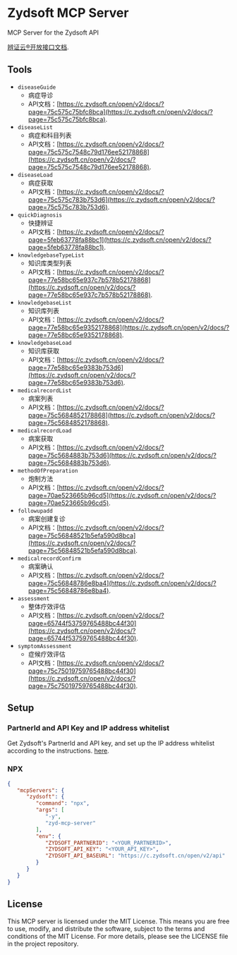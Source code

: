 # Zydsoft MCP Server

MCP Server for the Zydsoft API

[辨证云®开放接口文档](https://c.zydsoft.cn/open/v2/docs/).

## Tools

- `diseaseGuide`
  - 病症导诊
  - API文档：[https://c.zydsoft.cn/open/v2/docs/?page=75c575c75bfc8bca](https://c.zydsoft.cn/open/v2/docs/?page=75c575c75bfc8bca).
- `diseaseList`
  - 病症和科目列表
  - API文档：[https://c.zydsoft.cn/open/v2/docs/?page=75c575c7548c79d176ee52178868](https://c.zydsoft.cn/open/v2/docs/?page=75c575c7548c79d176ee52178868).
- `diseaseLoad`
  - 病症获取
  - API文档：[https://c.zydsoft.cn/open/v2/docs/?page=75c575c783b753d6](https://c.zydsoft.cn/open/v2/docs/?page=75c575c783b753d6).
- `quickDiagnosis`
  - 快捷辨证
  - API文档：[https://c.zydsoft.cn/open/v2/docs/?page=5feb63778fa88bc1](https://c.zydsoft.cn/open/v2/docs/?page=5feb63778fa88bc1).
- `knowledgebaseTypeList`
  - 知识库类型列表
  - API文档：[https://c.zydsoft.cn/open/v2/docs/?page=77e58bc65e937c7b578b52178868](https://c.zydsoft.cn/open/v2/docs/?page=77e58bc65e937c7b578b52178868).
- `knowledgebaseList`
  - 知识库列表
  - API文档：[https://c.zydsoft.cn/open/v2/docs/?page=77e58bc65e9352178868](https://c.zydsoft.cn/open/v2/docs/?page=77e58bc65e9352178868).
- `knowledgebaseLoad`
  - 知识库获取
  - API文档：[https://c.zydsoft.cn/open/v2/docs/?page=77e58bc65e9383b753d6](https://c.zydsoft.cn/open/v2/docs/?page=77e58bc65e9383b753d6).
- `medicalrecordList`
  - 病案列表
  - API文档：[https://c.zydsoft.cn/open/v2/docs/?page=75c5684852178868](https://c.zydsoft.cn/open/v2/docs/?page=75c5684852178868).
- `medicalrecordLoad`
  - 病案获取
  - API文档：[https://c.zydsoft.cn/open/v2/docs/?page=75c5684883b753d6](https://c.zydsoft.cn/open/v2/docs/?page=75c5684883b753d6).
- `methodOfPreparation`
  - 炮制方法
  - API文档：[https://c.zydsoft.cn/open/v2/docs/?page=70ae523665b96cd5](https://c.zydsoft.cn/open/v2/docs/?page=70ae523665b96cd5).
- `followupadd`
  - 病案创建复诊
  - API文档：[https://c.zydsoft.cn/open/v2/docs/?page=75c56848521b5efa590d8bca](https://c.zydsoft.cn/open/v2/docs/?page=75c56848521b5efa590d8bca).
- `medicalrecordConfirm`
  - 病案确认
  - API文档：[https://c.zydsoft.cn/open/v2/docs/?page=75c56848786e8ba4](https://c.zydsoft.cn/open/v2/docs/?page=75c56848786e8ba4).
- `assessment`
  - 整体疗效评估
  - API文档：[https://c.zydsoft.cn/open/v2/docs/?page=65744f53759765488bc44f30](https://c.zydsoft.cn/open/v2/docs/?page=65744f53759765488bc44f30).
- `symptomAssessment`
  - 症候疗效评估
  - API文档：[https://c.zydsoft.cn/open/v2/docs/?page=75c75019759765488bc44f30](https://c.zydsoft.cn/open/v2/docs/?page=75c75019759765488bc44f30).

## Setup

### PartnerId and API Key and IP address whitelist

Get Zydsoft's PartnerId and API key, and set up the IP address whitelist according to the instructions. [here](https://c.zydsoft.cn/partner/#/studio).

### NPX

```json
{
   "mcpServers": {
      "zydsoft": {
         "command": "npx",
         "args": [
            "-y",
            "zyd-mcp-server"
         ],
         "env": {
            "ZYDSOFT_PARTNERID": "<YOUR_PARTNERID>",
            "ZYDSOFT_API_KEY": "<YOUR_API_KEY>",
            "ZYDSOFT_API_BASEURL": "https://c.zydsoft.cn/open/v2/api"
         }
      }
   }
}
```

## License

This MCP server is licensed under the MIT License. This means you are free to
use, modify, and distribute the software, subject to the terms and conditions of
the MIT License. For more details, please see the LICENSE file in the project
repository.
